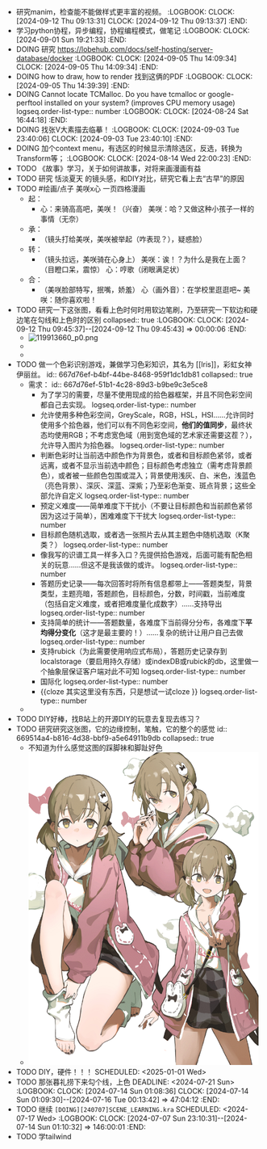 - 研究manim，检查能不能做样式更丰富的视频。
  :LOGBOOK:
  CLOCK: [2024-09-12 Thu 09:13:31]
  CLOCK: [2024-09-12 Thu 09:13:37]
  :END:
- 学习python协程，异步编程，协程编程模式，做笔记
  :LOGBOOK:
  CLOCK: [2024-09-01 Sun 19:21:33]
  :END:
- DOING 研究 <https://lobehub.com/docs/self-hosting/server-database/docker>
  :LOGBOOK:
  CLOCK: [2024-09-05 Thu 14:09:34]
  CLOCK: [2024-09-05 Thu 14:09:34]
  :END:
- DOING how to draw, how to render 找到这俩的PDF
  :LOGBOOK:
  CLOCK: [2024-09-05 Thu 14:39:39]
  :END:
- DOING Cannot locate TCMalloc. Do you have tcmalloc or google-perftool installed on your system? (improves CPU memory usage)
  logseq.order-list-type:: number
  :LOGBOOK:
  CLOCK: [2024-08-24 Sat 16:44:18]
  :END:
- DOING 找张V大素描去临摹！
  :LOGBOOK:
  CLOCK: [2024-09-03 Tue 23:40:06]
  CLOCK: [2024-09-03 Tue 23:40:10]
  :END:
- DOING 加个context menu，有选区的时候显示清除选区，反选，转换为Transform等；
  :LOGBOOK:
  CLOCK: [2024-08-14 Wed 22:00:23]
  :END:
- TODO 《故事》学习，关于如何讲故事，对将来画漫画有益
- TODO 研究 恬淡夏天 的镜头感，和DIY对比，研究它看上去“古早”的原因
- TODO  #绘画/点子 美咲x心 一页四格漫画
	- 起：
		- 心：来骑高高吧，美咲！（兴奋）
		  美咲：哈？又做这种小孩子一样的事情（无奈）
	- 承：
		- （镜头打给美咲，美咲被举起（咋表现？），疑惑脸）
	- 转：
		- （镜头拉远，美咲骑在心身上）
		  美咲：诶！？为什么是我在上面？（目瞪口呆，震惊）
		  心：哼歌（闭眼满足状）
	- 合：
		- （美咲脸部特写，抿嘴，娇羞）
		  心（画外音）：在学校里逛逛吧~
		  美咲：随你喜欢啦！
- TODO  研究一下这张图，看看上色时何时用软边笔刷，乃至研究一下软边和硬边笔在勾线和上色时的区别
  collapsed:: true
  :LOGBOOK:
  CLOCK: [2024-09-12 Thu 09:45:37]--[2024-09-12 Thu 09:45:43] =>  00:00:06
  :END:
	- ![119913660_p0.png](../assets/119913660_p0_1719156297347_0.png)
	-
	-
- TODO 做一个色彩识别游戏，兼做学习色彩知识，其名为 [[Iris]]，彩虹女神伊丽丝。
  id:: 667d76ef-b4bf-44be-8468-959f1dc1db81
  collapsed:: true
	- 需求：
	  id:: 667d76ef-51b1-4c28-89d3-b9be9c3e5ce8
		- 为了学习的需要，尽量不使用现成的拾色器框架，并且不同色彩空间都自己去实现。
		  logseq.order-list-type:: number
		- 允许使用多种色彩空间，GreyScale，RGB，HSL，HSI……允许同时使用多个拾色器，他们可以有不同色彩空间，**他们的值同步**，最终状态均使用RGB；不考虑宽色域（用到宽色域的艺术家还需要这茬？），允许导入图片为拾色器。
		  logseq.order-list-type:: number
		- 判断色彩时让当前选中颜色作为背景色，或者和目标颜色紧邻，或者远离，或者不显示当前选中颜色；目标颜色考虑独立（需考虑背景颜色），或者被一些颜色包围或混入；背景使用浅灰、白、米色，浅蓝色（亮色背景）、深灰、深蓝、深紫；乃至彩色渐变、斑点背景；这些全部允许自定义
		  logseq.order-list-type:: number
		- 预定义难度——简单难度下干扰小（不要让目标颜色和当前颜色紧邻因为这过于简单），困难难度下干扰大
		  logseq.order-list-type:: number
		- 目标颜色随机选取，或者选一张照片去从其主题色中随机选取（K聚类？）
		  logseq.order-list-type:: number
		- 像我写的识谱工具一样多入口？先提供拾色游戏，后面可能有配色相关的玩意……但这不是我该做的或许。
		  logseq.order-list-type:: number
		- 答题历史记录——每次回答时将所有信息都带上——答题类型，背景类型，主题亮暗，答题颜色，目标颜色，分数，时间戳，当前难度（包括自定义难度，或者把难度量化成数字）……支持导出
		  logseq.order-list-type:: number
		- 支持简单的统计——答题数量，各难度下当前得分分布，各难度下**平均得分变化**（这才是最主要的！）……复杂的统计让用户自己去做
		  logseq.order-list-type:: number
		- 支持rubick（为此需要使用响应式布局），答题历史记录存到localstorage（要启用持久存储）或indexDB或rubick的db，这里做一个抽象层保证客户端对此不可知
		  logseq.order-list-type:: number
		- 国际化
		  logseq.order-list-type:: number
		- {{cloze 其实这里没有东西，只是想试一试cloze }}
		  logseq.order-list-type:: number
	-
- TODO DIY好棒，找B站上的开源DIY的玩意去复现去练习？
- TODO 研究研究这张图，它的边缘控制，笔触，它的整个的感觉
  id:: 669514a4-b816-4d38-bbf9-a5e64911b9db
  collapsed:: true
	- 不知道为什么感觉这图的踩脚袜和脚趾好色
	- ![cc76325d0952359663512fa8383dedd8.jpg](../assets/cc76325d0952359663512fa8383dedd8_1721008558864_0.jpg)
- TODO DIY，硬件！！！
  SCHEDULED: <2025-01-01 Wed>
- TODO 那张暮礼捞下来勾个线，上色
  DEADLINE: <2024-07-21 Sun>
  :LOGBOOK:
  CLOCK: [2024-07-14 Sun 01:08:36]
  CLOCK: [2024-07-14 Sun 01:09:30]--[2024-07-16 Tue 00:13:42] =>  47:04:12
  :END:
- TODO 继续 `[DOING][240707]SCENE_LEARNING.kra`
  SCHEDULED: <2024-07-17 Wed>
  :LOGBOOK:
  CLOCK: [2024-07-07 Sun 23:10:31]--[2024-07-14 Sun 01:10:32] =>  146:00:01
  :END:
- TODO 学tailwind